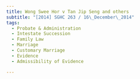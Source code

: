 ```yaml
---
title: Wong Swee Hor v Tan Jip Seng and others 
subtitle: "[2014] SGHC 263 / 16\_December\_2014"
tags:
  - Probate & Administration
  - Intestate Succession
  - Family Law
  - Marriage
  - Customary Marriage
  - Evidence
  - Admissibility of Evidence

---
```


